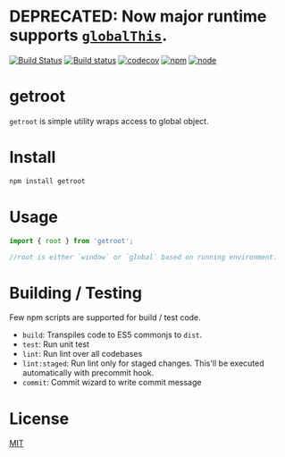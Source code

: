 # DEPRECATED: Now major runtime supports [`globalThis`](https://developer.mozilla.org/ko/docs/Web/JavaScript/Reference/Global_Objects/globalThis).

[![Build Status](https://travis-ci.org/kwonoj/getroot.svg?branch=master)](https://travis-ci.org/kwonoj/getroot)
[![Build status](https://ci.appveyor.com/api/projects/status/mvpjn9ob40cubbuf?svg=true)](https://ci.appveyor.com/project/kwonoj/getroot)
[![codecov](https://codecov.io/gh/kwonoj/getroot/branch/master/graph/badge.svg)](https://codecov.io/gh/kwonoj/getroot)
[![npm](https://img.shields.io/npm/v/getroot.svg)](https://www.npmjs.com/package/getroot)
[![node](https://img.shields.io/badge/node-=>4.0-blue.svg?style=flat)](https://www.npmjs.com/package/getroot)

# getroot

`getroot` is simple utility wraps access to global object.

# Install

```sh
npm install getroot
```

# Usage


```js
import { root } from 'getroot';

//root is either `window` or `global` based on running environment.
```

# Building / Testing

Few npm scripts are supported for build / test code.

- `build`: Transpiles code to ES5 commonjs to `dist`.
- `test`: Run unit test
- `lint`: Run lint over all codebases
- `lint:staged`: Run lint only for staged changes. This'll be executed automatically with precommit hook.
- `commit`: Commit wizard to write commit message

# License

[MIT](https://github.com/kwonoj/getroot/blob/master/LICENSE)